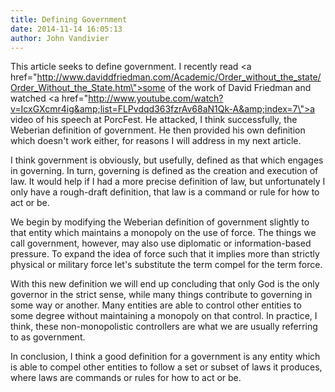 ```yaml
---
title: Defining Government
date: 2014-11-14 16:05:13
author: John Vandivier
---
```




This article seeks to define government. I recently read <a href=\"http://www.daviddfriedman.com/Academic/Order_without_the_state/Order_Without_the_State.htm\">some of the work</a> of David Friedman and watched <a href=\"http://www.youtube.com/watch?v=IcxGXcmr4ig&amp;list=FLPvdqd363fzrAv68aN1Qk-A&amp;index=7\">a video of his speech at PorcFest</a>. He attacked, I think successfully, the Weberian definition of government. He then provided his own definition which doesn't work either, for reasons I will address in my next article.

I think government is obviously, but usefully, defined as that which engages in governing. In turn, governing is defined as the creation and execution of law. It would help if I had a more precise definition of law, but unfortunately I only have a rough-draft definition, that law is a command or rule for how to act or be.

We begin by modifying the Weberian definition of government slightly to that entity which maintains a monopoly on the use of force. The things we call government, however, may also use diplomatic or information-based pressure. To expand the idea of force such that it implies more than strictly physical or military force let's substitute the term compel for the term force.

With this new definition we will end up concluding that only God is the only governor in the strict sense, while many things contribute to governing in some way or another. Many entities are able to control other entities to some degree without maintaining a monopoly on that control. In practice, I think, these non-monopolistic controllers are what we are usually referring to as government.

In conclusion, I think a good definition for a government is any entity which is able to compel other entities to follow a set or subset of laws it produces, where laws are commands or rules for how to act or be.